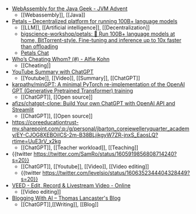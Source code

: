 - [WebAssembly for the Java Geek - JVM Advent](https://www.javaadvent.com/2022/12/webassembly-for-the-java-geek.html)
	- [[Webassembly]], [[Java]]
- [Petals – Decentralized platform for running 100B+ language models](https://petals.ml/)
	- [[LLM]], [[Artificial intelligence]], [[Decentralization]]
	- [bigscience-workshop/petals: 🌸 Run 100B+ language models at home, BitTorrent-style. Fine-tuning and inference up to 10x faster than offloading](https://github.com/bigscience-workshop/petals)
	- [Petals Chat](http://chat.petals.ml/)
- [Who’s Cheating Whom? (#) - Alfie Kohn](https://www.alfiekohn.org/article/whos-cheating/)
	- [[Cheating]]
- [YouTube Summary with ChatGPT](https://chrome.google.com/webstore/detail/youtube-summary-with-chat/nmmicjeknamkfloonkhhcjmomieiodli/related)
	- [[Youtube]], [[Video]], [[Summary]], [[ChatGPT]]
- [karpathy/minGPT: A minimal PyTorch re-implementation of the OpenAI GPT (Generative Pretrained Transformer) training](https://github.com/karpathy/minGPT)
	- [[ChatGPT]], [[Open source]]
- [afizs/chatgpt-clone: Build Your own ChatGPT with OpenAI API and Streamlit](https://github.com/afizs/chatgpt-clone)
	- [[ChatGPT]], [[Open source]]
- https://coreeducationtrust-my.sharepoint.com/:p:/g/personal/jbarton_corejewelleryquarter_academy/EY-CJOG8XEBOiICS-2m-B38BLjikgyW7ZR-jnxS_EaosLQ?rtime=UuE3rV_x2kg
	- [[ChatGPT]], [[Teacher workload]], [[Teaching]]
- {{twitter https://twitter.com/SamRo/status/1605919856808714240?s=20}}
	- [[ChatGPT]], [[Youtube]], [[Video]], [[Video editing]]
	- {{twitter https://twitter.com/levelsio/status/1606352344404328449?s=20}}
- [VEED - Edit, Record & Livestream Video - Online](https://www.veed.io/)
	- [[Video editing]]
- [Blogging With AI – Thomas Lancaster's Blog](https://thomaslancaster.co.uk/blog/blogging-with-ai/)
	- [[ChatGPT]],[[Writing]], [[Blog]]